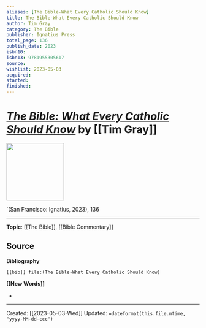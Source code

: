 ```yaml
---
aliases: [The Bible-What Every Catholic Should Know]
title: The Bible-What Every Catholic Should Know
author: Tim Gray
category: The Bible
publisher: Ignatius Press
total_page: 136
publish_date: 2023
isbn10: 
isbn13: 9781955305617
source: 
wishlist: 2023-05-03
acquired: 
started: 
finished: 
---
```

# *[The Bible: What Every Catholic Should Know](https://ignatius.com/the-bible-bwckh/)* by [[Tim Gray]]

<img src="https://cdn11.bigcommerce.com/s-cvc90x9929/images/stencil/640w/products/3907/4464/BWCKP__79357.1677109026.jpg?c=1" width=150>

`(San Francisco: Ignatius, 2023), 136



--- 
**Topic**: [[The Bible]], [[Bible Commentary]]

**Source**
- 

**Bibliography**

```query
[[bib]] file:(The Bible-What Every Catholic Should Know)
```
 

**[[New Words]]**

- 

---
Created: [[2023-05-03-Wed]]
Updated: `=dateformat(this.file.mtime, "yyyy-MM-dd-ccc")`
